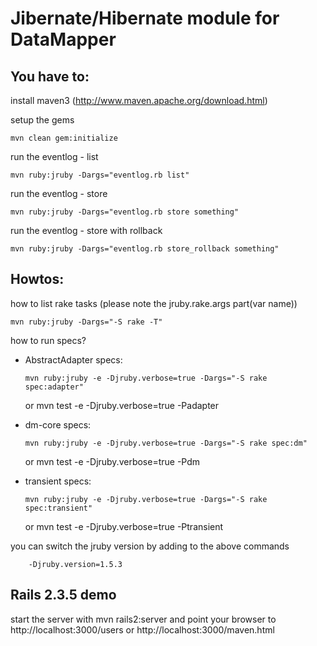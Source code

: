 Jibernate/Hibernate module for DataMapper
=========================================

You have to:
---------

install maven3 (http://www.maven.apache.org/download.html)

setup the gems

    mvn clean gem:initialize

run the eventlog - list

    mvn ruby:jruby -Dargs="eventlog.rb list"

run the eventlog - store

    mvn ruby:jruby -Dargs="eventlog.rb store something"

run the eventlog - store with rollback

    mvn ruby:jruby -Dargs="eventlog.rb store_rollback something"


Howtos:
----------

how to list rake tasks (please note the jruby.rake.args part(var name))

    mvn ruby:jruby -Dargs="-S rake -T"

how to run specs?

  * AbstractAdapter specs:

        mvn ruby:jruby -e -Djruby.verbose=true -Dargs="-S rake spec:adapter"
	or
        mvn test -e -Djruby.verbose=true -Padapter

  * dm-core specs:

        mvn ruby:jruby -e -Djruby.verbose=true -Dargs="-S rake spec:dm"
	or
        mvn test -e -Djruby.verbose=true -Pdm

  * transient specs:

        mvn ruby:jruby -e -Djruby.verbose=true -Dargs="-S rake spec:transient"
	or
        mvn test -e -Djruby.verbose=true -Ptransient

you can switch the jruby version by adding to the above commands

        -Djruby.version=1.5.3

Rails 2.3.5 demo
----------------

start the server with
        mvn rails2:server
and point your browser to
        http://localhost:3000/users
or
        http://localhost:3000/maven.html
